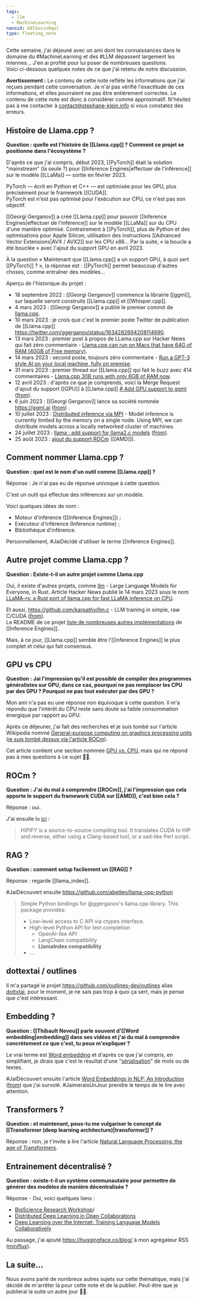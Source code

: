 ```yaml
---
tags:
  - llm
  - MachineLearning
nanoid: 68lbuczv8qol
type: fleeting_note
---
```

Cette semaine, j'ai déjeuné avec un ami dont les connaissances dans le domaine du #MachineLearning et des #LLM dépassent largement les miennes... J'en ai profité pour lui poser de nombreuses questions.  
Voici ci-dessous quelques notes de ce que j'ai retenu de notre discussion.

**Avertissement :** Le contenu de cette note reflète les informations que j'ai reçues pendant cette conversation. Je n'ai pas vérifié l'exactitude de ces informations, et elles pourraient ne pas être entièrement correctes. Le contenu de cette note est donc à considérer comme approximatif. N'hésitez pas à me contacter à <contact@stephane-klein.info> si vous constatez des erreurs.

## Histoire de Llama.cpp ?

**Question : quelle est l'histoire de [[Llama.cpp]] ? Comment ce projet se positionne dans l'écosystème ?**

D'après ce que j'ai compris, début 2023, [[PyTorch]] était la solution "mainstream" (la seule ?) pour [[Inference Engines|effectuer de l'inférence]] sur le modèle [[LLaMa]] — sortie en février 2023.  

PyTorch — écrit en Python et C++ — est optimisée pour les GPU, plus précisément pour le framework [[CUDA]].  
PyTorch est n'est pas optimisé pour l'exécution sur CPU, ce n'est pas son objectif.

[[Georgi Gerganov]] a créé [[Llama.cpp]] pour pouvoir [[Inference Engines|effectuer de l'inférence]] sur le modèle [[LLaMa]] sur du CPU d'une manière optimisé. Contrairement à [[PyTorch]], plus de Python et des optimisations pour Apple Silicon, utilisation des instructions [[Advanced Vector Extensions|AVX / AVX2]] sur les CPU x86…
Par la suite, « la boucle a été bouclée » avec l'ajout du support GPU en avril 2023.

À la question « Maintenant que [[Llama.cpp]] a un support GPU, à quoi sert [[PyTorch]] ? », la réponse est : [[PyTorch]] permet beaucoup d'autres choses, comme entraîner des modèles…

Aperçu de l'historique du projet :

- 18 septembre 2022 : [[Georgi Gerganov]] commence la librairie [[ggml]], sur laquelle seront construits [[Llama.cpp]] et [[Whisper.cpp]].
- 4 mars 2023 : [[Georgi Gerganov]] a publié le premier commit de [llama.cpp](https://github.com/ggerganov/llama.cpp/graphs/contributors).
- 10 mars 2023 : je crois que c'est le premier poste Twitter de publication de [[Llama.cpp]] <https://twitter.com/ggerganov/status/1634282694208114690>.
- 13 mars 2023 : premier post à propos de LLama.cpp sur Hacker News qui fait zéro commentaire - [Llama.cpp can run on Macs that have 64G of RAM (40GB of Free memory)](https://news.ycombinator.com/item?id=35135375).
- 14 mars 2023 : second poste, toujours zéro commentaire - [Run a GPT-3 style AI on your local machine, fully on premise](https://news.ycombinator.com/item?id=35146267).
- 31 mars 2023 : premier thread sur [[Llama.cpp]] qui fait le *buzz* avec 414 commentaires - [Llama.cpp 30B runs with only 6GB of RAM now](https://news.ycombinator.com/item?id=35393284).
- 12 avril 2023 : d'après ce que je comprends, voici la Merge Request d'ajout du support [[GPU]] à [[Llama.cpp]] [# Add GPU support to ggml](https://github.com/ggerganov/llama.cpp/discussions/915) ([from](https://twitter.com/ggerganov/status/1646162608133750787)).
- 6 juin 2023 : [[Georgi Gerganov]] lance sa société nommée https://ggml.ai ([from](https://twitter.com/ggerganov/status/1666120568993730561)) .
- 10 juillet 2023 : [Distributed inference via MPI](https://github.com/ggerganov/llama.cpp/pull/2099) - Model inference is currently limited by the memory on a single node. Using MPI, we can distribute models across a locally networked cluster of machines.
- 24 juillet 2023 : [llama : add support for llama2.c models](https://github.com/ggerganov/llama.cpp/issues/2379) ([from](https://twitter.com/ggerganov/status/1683574709470875649)).
- 25 août 2023 : [ajout du support ROCm](https://github.com/ggerganov/llama.cpp/pull/1087) ([[AMD]]).

## Comment nommer Llama.cpp ?

**Question : quel est le nom d'un outil comme [[Llama.cpp]] ?**

Réponse : Je n'ai pas eu de réponse univoque à cette question.

C'est un outil qui effectue des inférences sur un modèle.

Voici quelques idées de nom :

- Moteur d'inférence ([[Inference Engines]]) ;
- Exécuteur d'inférence (Inference runtime) ;
- Bibliothèque d'inférence.

Personnellement, #JaiDécidé  d'utiliser le terme [[Inference Engines]].

## Autre projet comme Llama.cpp ?

**Question : Existe-t-il un autre projet comme Llama.cpp**

Oui, il existe d'autres projets, comme [llm](https://github.com/rustformers/llm) - Large Language Models for Everyone, in Rust. Article Hacker News publié le 14 mars 2023 sous le nom [LLaMA-rs: a Rust port of llama.cpp for fast LLaMA inference on CPU](https://news.ycombinator.com/item?id=35151173).

Et aussi, https://github.com/karpathy/llm.c - LLM training in simple, raw C/CUDA ([from](https://twitter.com/karpathy/status/1777427944971083809)).  
Le README de ce projet [liste de nombreuses autres implémentations](https://github.com/karpathy/llm.c?tab=readme-ov-file#notable-forks) de [[Inference Engines]].

Mais, à ce jour, [[Llama.cpp]] semble être l'[[Inference Engines]] le plus complet et celui qui fait consensus.

## GPU vs CPU

**Question : Jai l'impression qu'il est possible de compiler des programmes généralistes sur GPU, dans ce cas, pourquoi ne pas remplacer les CPU par des GPU ? Pourquoi ne pas tout exécuter par des GPU ?**

Mon ami n'a pas eu une réponse non équivoque à cette question. Il m'a répondu que l'intérêt du CPU reste sans doute sa faible consommation énergique par rapport au GPU.

Après ce déjeuner, j'ai fait des recherches et je suis tombé sur l'article Wikipedia nommé [General-purpose computing on graphics processing units](https://en.wikipedia.org/wiki/General-purpose_computing_on_graphics_processing_units) ([je suis tombé dessus via l'article ROCm](https://en.wikipedia.org/wiki/ROCm)).

Cet article contient une section nommée [GPU vs. CPU](https://en.wikipedia.org/wiki/General-purpose_computing_on_graphics_processing_units#GPU_vs._CPU), mais qui ne répond pas à mes questions à ce sujet 🤷‍♂️.

## ROCm ?

**Question : J'ai du mal à comprendre [[ROCm]], j'ai l'impression que cela apporte le support du framework CUDA sur [[AMD]], c'est bien cela ?**

Réponse : oui.

J'ai ensuite lu [ici](https://en.wikipedia.org/wiki/ROCm#HIPIFY) :

> HIPIFY is a source-to-source compiling tool. It translates CUDA to HIP and reverse, either using a Clang-based tool, or a sed-like Perl script. 

## RAG ?

**Question : comment setup facilement un [[RAG]] ?**

Réponse : regarde [[llama_index]].

#JaiDécouvert ensuite https://github.com/abetlen/llama-cpp-python

> Simple Python bindings for @ggerganov's llama.cpp library. This package provides:
> - Low-level access to C API via ctypes interface.
> - High-level Python API for text completion
> 	- OpenAI-like API
> 	- LangChain compatibility
> 	- **LlamaIndex compatibility**
> - ...

## dottextai / outlines

Il m'a partagé le projet https://github.com/outlines-dev/outlines alias [dottxtai](https://twitter.com/dottxtai), pour le moment, je ne sais pas trop à quoi ça sert, mais je pense que c'est intéressant.

## Embedding ?

**Question : [[Thibault Neveu]] parle souvent d'[[Word embedding|embedding]] dans ses vidéos et j'ai du mal à comprendre concrètement ce que c'est, tu peux m'expliquer ?**

Le vrai terme est [Word embedding](https://en.wikipedia.org/wiki/Word_embedding) et d'après ce que j'ai compris, en simplifiant, je dirais que c'est le résultat d'une "[sérialisation](https://fr.wikipedia.org/wiki/S%C3%A9rialisation)" de mots ou de textes.

#JaiDécouvert ensuite l'article [Word Embeddings in NLP: An Introduction](https://hunterheidenreich.com/posts/intro-to-word-embeddings/) ([from](https://www.scaleway.com/en/blog/building-a-machine-reading-comprehension-system-using-the-latest-advances-in-deep-learning-for-nlp/)) que j'ai survolé. #JaimeraisUnJour prendre le temps de le lire avec attention.

## Transformers ?

**Question : et maintenant, peux-tu me vulgariser le concept de [[Transformer (deep learning architecture)|transformer]] ?**

Réponse : non, je t'invite à lire l'article [Natural Language Processing: the age of Transformers](https://www.scaleway.com/en/blog/building-a-machine-reading-comprehension-system-using-the-latest-advances-in-deep-learning-for-nlp/).

## Entrainement décentralisé ?

**Question : existe-t-il un système communautaire pour permettre de générer des modèles de manière décentralisée ?**

Réponse - Oui, voici quelques liens :

- [BigScience Research Workshop](https://bigscience.huggingface.co)/
- [Distributed Deep Learning in Open Collaborations](https://arxiv.org/abs/2106.10207)
- [Deep Learning over the Internet: Training Language Models Collaboratively](https://huggingface.co/blog/collaborative-training)

Au passage, j'ai ajouté https://huggingface.co/blog/ à mon agrégateur RSS ([miniflux](https://github.com/miniflux/v2)).

## La suite…

Nous avons parlé de nombreux autres sujets sur cette thématique, mais j'ai décidé de m'arrêter là pour cette note et de la publier. Peut-être que je publierai la suite un autre jour 🤷‍♂️.
